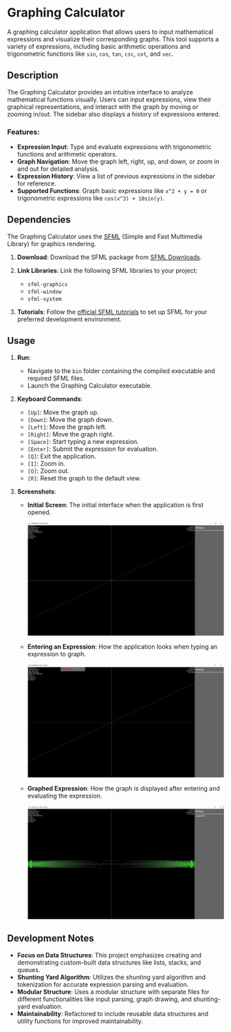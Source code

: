 # Graphing Calculator

A graphing calculator application that allows users to input mathematical expressions and visualize their corresponding graphs. This tool supports a variety of expressions, including basic arithmetic operations and trigonometric functions like `sin`, `cos`, `tan`, `csc`, `cot`, and `sec`.

## Description

The Graphing Calculator provides an intuitive interface to analyze mathematical functions visually. Users can input expressions, view their graphical representations, and interact with the graph by moving or zooming in/out. The sidebar also displays a history of expressions entered.

### Features:
- **Expression Input**: Type and evaluate expressions with trigonometric functions and arithmetic operators.
- **Graph Navigation**: Move the graph left, right, up, and down, or zoom in and out for detailed analysis.
- **Expression History**: View a list of previous expressions in the sidebar for reference.
- **Supported Functions**: Graph basic expressions like `x^2 + y = 0` or trigonometric expressions like `cos(x^3) + 10sin(y)`.

## Dependencies

The Graphing Calculator uses the [SFML](https://www.sfml-dev.org/) (Simple and Fast Multimedia Library) for graphics rendering.

1. **Download**: Download the SFML package from [SFML Downloads](https://www.sfml-dev.org/download.php).

2. **Link Libraries**: Link the following SFML libraries to your project:
   - `sfml-graphics`
   - `sfml-window`
   - `sfml-system`

3. **Tutorials**: Follow the [official SFML tutorials](https://www.sfml-dev.org/tutorials/2.6/) to set up SFML for your preferred development environment.

## Usage

1. **Run**:
   - Navigate to the `bin` folder containing the compiled executable and required SFML files.
   - Launch the Graphing Calculator executable.

2. **Keyboard Commands**:
   - `[Up]`: Move the graph up.
   - `[Down]`: Move the graph down.
   - `[Left]`: Move the graph left.
   - `[Right]`: Move the graph right.
   - `[Space]`: Start typing a new expression.
   - `[Enter]`: Submit the expression for evaluation.
   - `[Q]`: Exit the application.
   - `[I]`: Zoom in.
   - `[O]`: Zoom out.
   - `[R]`: Reset the graph to the default view.

3. **Screenshots**:
   - **Initial Screen**: The initial interface when the application is first opened.
   
     ![Initial Screen](resources/images/ui-start.jpg)
   
   - **Entering an Expression**: How the application looks when typing an expression to graph.
   
     ![Entering Expression](resources/images/ui-enter-expression.jpg)
   
   - **Graphed Expression**: How the graph is displayed after entering and evaluating the expression.
   
     ![Graphed Expression](resources/images/ui-after.jpg)

## Development Notes

- **Focus on Data Structures**: This project emphasizes creating and demonstrating custom-built data structures like lists, stacks, and queues.
- **Shunting Yard Algorithm**: Utilizes the shunting yard algorithm and tokenization for accurate expression parsing and evaluation.
- **Modular Structure**: Uses a modular structure with separate files for different functionalities like input parsing, graph drawing, and shunting-yard evaluation.
- **Maintainability**: Refactored to include reusable data structures and utility functions for improved maintainability.
